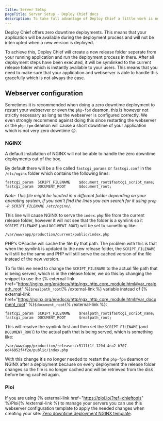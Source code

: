 ```yaml
---
title: Server Setup
pageTitle: Server Setup - Deploy Chief docs
description: To take full advantage of Deploy Chief a little work is needed on your side.
---
```


Deploy Chief offers zero downtime deployments. 
This means that your application will be available during the deployment process and will not be interrupted when a new version is deployed.

To achieve this, Deploy Chief will create a new release folder seperate from your running application and run the deployment process in there.
After all deployment steps have been executed, it will be symlinked to the current release folder which is instantly available to your users. 
This means that you need to make sure that your application and webserver is able to handle this gracefully which is not always the case.

## Webserver configuration

Sometimes it is recommended when doing a zero downtime deployment to restart your webserver or even the `php-fpm` deamon, this is however not strictly necessary as long as the webserver is configured correctly.
We even strongly recommend against doing this since restarting the webserver or the `php-fpm` deamon will cause a short downtime of your application which is not very zero downtime 😉.

### NGINX

A default installation of NGINX will not be able to handle the zero downtime deployments out of the box.

By default there will be a file called `fastcgi_params` or `fastcgi.conf` in the `/etc/nginx` folder which contains the following lines:

```
fastcgi_param  SCRIPT_FILENAME    $document_root$fastcgi_script_name;
fastcgi_param  DOCUMENT_ROOT      $document_root;
```

_Note: This file might be located in a different folder depending on your operating system, if you can't find the lines you can search for it using `grep -R SCRIPT_FILENAME /etc/nginx/`._

This line will cause NGINX to serve the `index.php` file from the current release folder, however it will not see that the folder is a symlink so it `SCRIPT_FILENAME` (and `DOCUMENT_ROOT`) will be set to something like:

```
/var/www/app/production/current/public/index.php
```

PHP's OPcache will cache the file by that path. The problem with this is that when the symlink is updated to the new release folder, the `SCRIPT_FILENAME` will still be the same and PHP will still serve the cached version of the file instead of the new version.

To fix this we need to change the `SCRIPT_FILENAME` to the actual file path that is being served, which is in the release folder, we do this by changing the snippet to use the {% external-link href="https://nginx.org/en/docs/http/ngx_http_core_module.html#var_realpath_root" %}`$realpath_root`{% /external-link %} variable instead of {% external-link href="https://nginx.org/en/docs/http/ngx_http_core_module.html#var_document_root" %}`$document_root`{% /external-link %}:

```
fastcgi_param  SCRIPT_FILENAME    $realpath_root$fastcgi_script_name;
fastcgi_param  DOCUMENT_ROOT      $realpath_root;
```

This will resolve the symlink first and then set the `SCRIPT_FILENAME` (and `DOCUMENT_ROOT`) to the actual path that is being served, which is something like:

```
/var/www/app/production/releases/c5111f1f-120d-4ea2-b707-ed46952f4f2e/public/index.php
```

With this change it's no longer needed to restart the `php-fpm` deamon or NGINX after a deployment because on every deployment the release folder changes so the file is no longer cached and will be retrieved from the disk before being cached again.

### Ploi

If you are using {% external-link href="https://ploi.io/?ref=chieftools" %}Ploi{% /external-link %} to manage your servers you can use this webserver configuration template to apply the needed changes when creating your site: [Zero downtime deployment NGINX template](https://ploi.io/panel/marketplace/162-laravel-zero-downtime-deployment-nginx-template).
